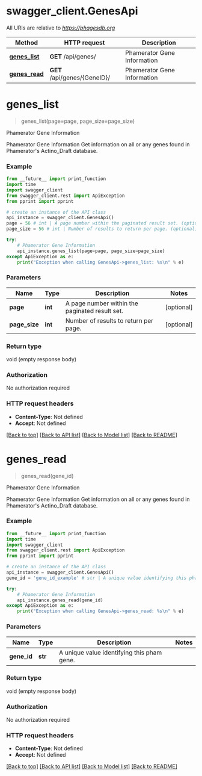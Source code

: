 # swagger_client.GenesApi

All URIs are relative to *https://phagesdb.org*

Method | HTTP request | Description
------------- | ------------- | -------------
[**genes_list**](GenesApi.md#genes_list) | **GET** /api/genes/ | Phamerator Gene Information
[**genes_read**](GenesApi.md#genes_read) | **GET** /api/genes/{GeneID}/ | Phamerator Gene Information


# **genes_list**
> genes_list(page=page, page_size=page_size)

Phamerator Gene Information

Phamerator Gene Information  Get information on all or any genes found in Phamerator's Actino_Draft database.

### Example
```python
from __future__ import print_function
import time
import swagger_client
from swagger_client.rest import ApiException
from pprint import pprint

# create an instance of the API class
api_instance = swagger_client.GenesApi()
page = 56 # int | A page number within the paginated result set. (optional)
page_size = 56 # int | Number of results to return per page. (optional)

try:
    # Phamerator Gene Information
    api_instance.genes_list(page=page, page_size=page_size)
except ApiException as e:
    print("Exception when calling GenesApi->genes_list: %s\n" % e)
```

### Parameters

Name | Type | Description  | Notes
------------- | ------------- | ------------- | -------------
 **page** | **int**| A page number within the paginated result set. | [optional] 
 **page_size** | **int**| Number of results to return per page. | [optional] 

### Return type

void (empty response body)

### Authorization

No authorization required

### HTTP request headers

 - **Content-Type**: Not defined
 - **Accept**: Not defined

[[Back to top]](#) [[Back to API list]](../README.md#documentation-for-api-endpoints) [[Back to Model list]](../README.md#documentation-for-models) [[Back to README]](../README.md)

# **genes_read**
> genes_read(gene_id)

Phamerator Gene Information

Phamerator Gene Information  Get information on all or any genes found in Phamerator's Actino_Draft database.

### Example
```python
from __future__ import print_function
import time
import swagger_client
from swagger_client.rest import ApiException
from pprint import pprint

# create an instance of the API class
api_instance = swagger_client.GenesApi()
gene_id = 'gene_id_example' # str | A unique value identifying this pham gene.

try:
    # Phamerator Gene Information
    api_instance.genes_read(gene_id)
except ApiException as e:
    print("Exception when calling GenesApi->genes_read: %s\n" % e)
```

### Parameters

Name | Type | Description  | Notes
------------- | ------------- | ------------- | -------------
 **gene_id** | **str**| A unique value identifying this pham gene. | 

### Return type

void (empty response body)

### Authorization

No authorization required

### HTTP request headers

 - **Content-Type**: Not defined
 - **Accept**: Not defined

[[Back to top]](#) [[Back to API list]](../README.md#documentation-for-api-endpoints) [[Back to Model list]](../README.md#documentation-for-models) [[Back to README]](../README.md)


